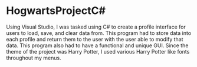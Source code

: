 # HogwartsProjectC#
Using Visual Studio, I was tasked using C# to create a profile interface for users to load, save, and clear data from. This program had to store data into each profile and return them to the user with the user able to modify that data. This program also had to have a functional and unique GUI. Since the theme of the project was Harry Potter, I used various Harry Potter like fonts throughout my menus.
